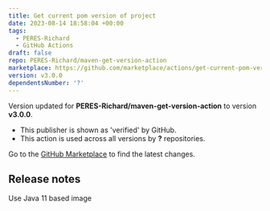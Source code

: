 ```yaml
---
title: Get current pom version of project
date: 2023-08-14 18:58:04 +00:00
tags:
  - PERES-Richard
  - GitHub Actions
draft: false
repo: PERES-Richard/maven-get-version-action
marketplace: https://github.com/marketplace/actions/get-current-pom-version-of-project
version: v3.0.0
dependentsNumber: '?'
---
```



Version updated for **PERES-Richard/maven-get-version-action** to version **v3.0.0**.
- This publisher is shown as 'verified' by GitHub.
- This action is used across all versions by **?** repositories.

Go to the [GitHub Marketplace](https://github.com/marketplace/actions/get-current-pom-version-of-project) to find the latest changes.

## Release notes

Use Java 11 based image
